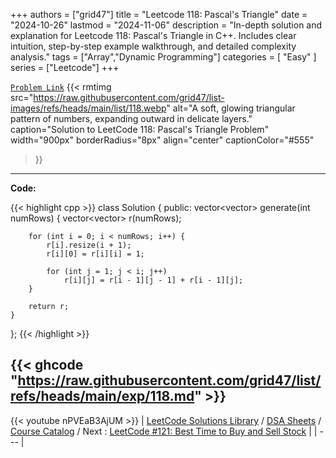 
+++
authors = ["grid47"]
title = "Leetcode 118: Pascal's Triangle"
date = "2024-10-26"
lastmod = "2024-11-06"
description = "In-depth solution and explanation for Leetcode 118: Pascal's Triangle in C++. Includes clear intuition, step-by-step example walkthrough, and detailed complexity analysis."
tags = ["Array","Dynamic Programming"]
categories = [
    "Easy"
]
series = ["Leetcode"]
+++



[`Problem Link`](https://leetcode.com/problems/pascals-triangle/description/)
{{< rmtimg 
    src="https://raw.githubusercontent.com/grid47/list-images/refs/heads/main/list/118.webp" 
    alt="A soft, glowing triangular pattern of numbers, expanding outward in delicate layers."
    caption="Solution to LeetCode 118: Pascal's Triangle Problem"
    width="900px"
    borderRadius="8px"
    align="center" 
    captionColor="#555"
>}}
---
**Code:**

{{< highlight cpp >}}
class Solution {
public:
    vector<vector<int>> generate(int numRows) {
          vector<vector<int>> r(numRows);

        for (int i = 0; i < numRows; i++) {
            r[i].resize(i + 1);
            r[i][0] = r[i][i] = 1;
  
            for (int j = 1; j < i; j++)
                r[i][j] = r[i - 1][j - 1] + r[i - 1][j];
        }
        
        return r;      
    }
};
{{< /highlight >}}

{{< ghcode "https://raw.githubusercontent.com/grid47/list/refs/heads/main/exp/118.md" >}}
---
{{< youtube nPVEaB3AjUM >}}
| [LeetCode Solutions Library](https://grid47.xyz/leetcode/) / [DSA Sheets](https://grid47.xyz/sheets/) / [Course Catalog](https://grid47.xyz/courses/) / Next : [LeetCode #121: Best Time to Buy and Sell Stock](https://grid47.xyz/posts/leetcode-121-best-time-to-buy-and-sell-stock-solution/) |
| --- |
